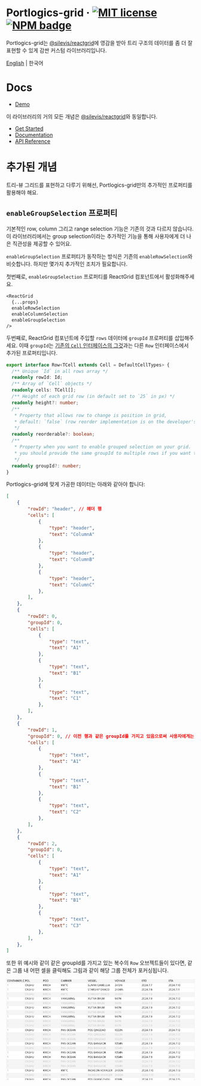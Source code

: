 # Portlogics-grid &middot; [![MIT license](https://img.shields.io/badge/License-MIT-blue.svg)](https://github.com/portlogics-dev/portlogics-grid/blob/main/LICENSE) [![NPM badge](https://img.shields.io/npm/v/portlogics-grid?logo=npm)](https://www.npmjs.com/package/portlogics-grid)

Portlogics-grid는 [@silevis/reactgrid](https://github.com/silevis/reactgrid)에 영감을 받아 트리 구조의 데이터를 좀 더 잘 표현할 수 있게 감싼 커스텀 라이브러리입니다.

[English](https://github.com/portlogics-dev/portlogics-grid/blob/main/README.md) | 한국어

# Docs

- [Demo](https://portlogics-grid.vercel.app/)

이 라이브러리의 거의 모든 개념은 [@silevis/reactgrid](https://github.com/silevis/reactgrid)와 동일합니다. 

- [Get Started](https://reactgrid.com/docs/4.0/1-getting-started/?utm_source=github&utm_medium=readme)
- [Documentation](https://reactgrid.com/docs/4.0/0-introduction/?utm_source=github&utm_medium=readme)
- [API Reference](https://reactgrid.com/docs/4.0/7-api/?utm_source=github&utm_medium=readme)

# 추가된 개념

트리-뷰 그리드를 표현하고 다루기 위해선, Portlogics-grid만의 추가적인 프로퍼티를 활용해야 해요.

## `enableGroupSelection` 프로퍼티

기본적인 row, column 그리고 range selection 기능은 기존의 것과 다르지 않습니다. 이 라이브러리에서는 group selection이라는 추가적인 기능을 통해 사용자에게 더 나은 직관성을 제공할 수 있어요.

`enableGroupSelection` 프로퍼티가 동작하는 방식은 기존의 `enableRowSelection`와 비슷합니다. 하지만 몇가지 추가적인 조치가 필요합니다.

첫번째로, `enableGroupSelection` 프로퍼티를 ReactGrid 컴포넌트에서 활성화해주세요.

``` tsx
<ReactGrid
  {...props}
  enableRowSelection
  enableColumnSelection
  enableGroupSelection
/>
```

두번째로, ReactGrid 컴포넌트에 주입할 `rows` 데이터에 `groupId` 프로퍼티를 삽입해주세요. 이때 `groupId`는 [기존의 `Cell` 인터페이스의 그것](https://reactgrid.com/docs/4.0/2-implementing-core-features/5a-groupId/)과는 다른 `Row` 인터페이스에서 추가된 프로퍼티입니다.

``` ts
export interface Row<TCell extends Cell = DefaultCellTypes> {
  /** Unique `Id` in all rows array */
  readonly rowId: Id;
  /** Array of `Cell` objects */
  readonly cells: TCell[];
  /** Height of each grid row (in default set to `25` in px) */
  readonly height?: number;
  /**
   * Property that allows row to change is position in grid,
   * default: `false` (row reorder implementation is on the developer's side)
   */
  readonly reorderable?: boolean;
  /**
   * Property when you want to enable grouped selection on your grid.
   * you should provide the same groupId to multiple rows if you want to group and focus them together.
   */
  readonly groupId?: number;
}
```

Portlogics-grid에 맞게 가공한 데이터는 아래와 같아야 합니다:

```json
[
    {
        "rowId": "header", // 헤더 행
        "cells": [
            {
                "type": "header",
                "text": "ColumnA"
            },
            {
                "type": "header",
                "text": "ColumnB"
            },
            {
                "type": "header",
                "text": "ColumnC"
            },
        ],
    },
    {
        "rowId": 0,
        "groupId": 0,
        "cells": [
            {
                "type": "text",
                "text": "A1"
            },
            {
                "type": "text",
                "text": "B1"
            },
            {
                "type": "text",
                "text": "C1"
            },
        ],
    },
    {
        "rowId": 1,
        "groupId": 0, // 이전 행과 같은 groupId를 가지고 있음으로써 사용자에게는 맨처음 행만 접근할 수 있도록 렌더됩니다.
        "cells": [
            {
                "type": "text",
                "text": "A1"
            },
            {
                "type": "text",
                "text": "B1"
            },
            {
                "type": "text",
                "text": "C2"
            },
        ],
    },
    {
        "rowId": 2,
        "groupId": 0,
        "cells": [
            {
                "type": "text",
                "text": "A1"
            },
            {
                "type": "text",
                "text": "B1"
            },
            {
                "type": "text",
                "text": "C3"
            },
        ],
    },
]
```

또한 위 예시와 같이 같은 groupId를 가지고 있는 복수의 `Row` 오브젝트들이 있다면, 같은 그룹 내 어떤 셀을 클릭해도 그림과 같이 해당 그룹 전체가 포커싱됩니다.

![](./public/enableGroupSelection.gif)

